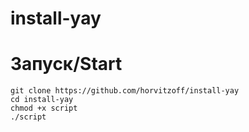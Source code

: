 # install-yay
# Запуск/Start
```
git clone https://github.com/horvitzoff/install-yay
cd install-yay
chmod +x script
./script
```

